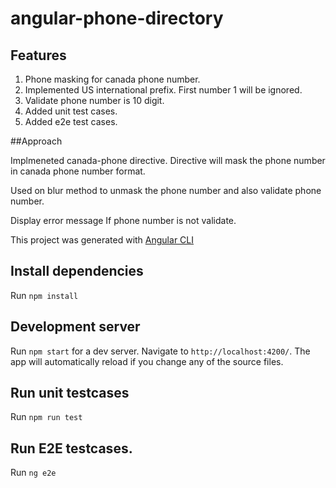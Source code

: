 # angular-phone-directory

## Features

1. Phone masking for canada phone number.
2. Implemented US international prefix. First number 1 will be ignored.
3. Validate phone number is 10 digit.
4. Added unit test cases.
5. Added e2e test cases.

##Approach

Implmeneted canada-phone directive. Directive will mask the phone number in canada phone number format.

Used on blur method to unmask the phone number and also validate phone number.

Display error message If phone number is not validate.


This project was generated with [Angular CLI](https://github.com/angular/angular-cli)

## Install dependencies

Run `npm install`
## Development server

Run `npm start` for a dev server. Navigate to `http://localhost:4200/`. The app will automatically reload if you change any of the source files.

## Run unit testcases

Run `npm run test`

## Run E2E testcases.

Run `ng e2e`